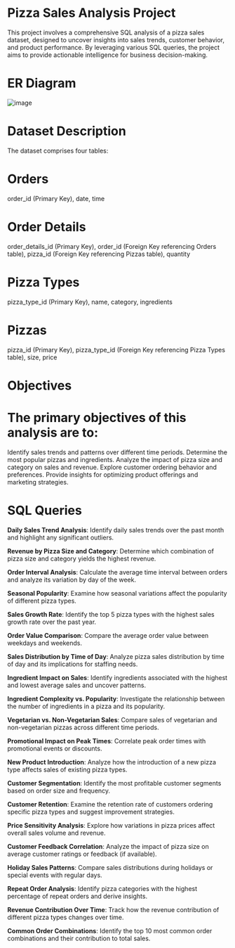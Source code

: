 # Pizza Sales Analysis Project
This project involves a comprehensive SQL analysis of a pizza sales dataset, designed to uncover insights into sales trends, customer behavior, and product performance. By leveraging various SQL queries, the project aims to provide actionable intelligence for business decision-making.

# ER Diagram
![image](https://github.com/Rasmiranjannayak96/Pizza_sales_SQL_Analysis/assets/166718223/27af6493-3709-45d7-b81d-49474f3be66b)


# Dataset Description
The dataset comprises four tables:

# Orders

order_id (Primary Key),
date,
time

# Order Details

order_details_id (Primary Key),
order_id (Foreign Key referencing Orders table),
pizza_id (Foreign Key referencing Pizzas table),
quantity

# Pizza Types

pizza_type_id (Primary Key),
name,
category,
ingredients

# Pizzas

pizza_id (Primary Key),
pizza_type_id (Foreign Key referencing Pizza Types table),
size,
price

# Objectives
# The primary objectives of this analysis are to:

Identify sales trends and patterns over different time periods.
Determine the most popular pizzas and ingredients.
Analyze the impact of pizza size and category on sales and revenue.
Explore customer ordering behavior and preferences.
Provide insights for optimizing product offerings and marketing strategies.

# SQL Queries

**Daily Sales Trend Analysis**: Identify daily sales trends over the past month and highlight any significant outliers.

**Revenue by Pizza Size and Category**: Determine which combination of pizza size and category yields the highest revenue.

**Order Interval Analysis**: Calculate the average time interval between orders and analyze its variation by day of the week.

**Seasonal Popularity**: Examine how seasonal variations affect the popularity of different pizza types.

**Sales Growth Rate**: Identify the top 5 pizza types with the highest sales growth rate over the past year.

**Order Value Comparison**: Compare the average order value between weekdays and weekends.

**Sales Distribution by Time of Day**: Analyze pizza sales distribution by time of day and its implications for staffing needs.

**Ingredient Impact on Sales**: Identify ingredients associated with the highest and lowest average sales and uncover patterns.

**Ingredient Complexity vs. Popularity**: Investigate the relationship between the number of ingredients in a pizza and its popularity.

**Vegetarian vs. Non-Vegetarian Sales**: Compare sales of vegetarian and non-vegetarian pizzas across different time periods.

**Promotional Impact on Peak Times**: Correlate peak order times with promotional events or discounts.

**New Product Introduction**: Analyze how the introduction of a new pizza type affects sales of existing pizza types.

**Customer Segmentation**: Identify the most profitable customer segments based on order size and frequency.

**Customer Retention**: Examine the retention rate of customers ordering specific pizza types and suggest improvement strategies.

**Price Sensitivity Analysis**: Explore how variations in pizza prices affect overall sales volume and revenue.

**Customer Feedback Correlation**: Analyze the impact of pizza size on average customer ratings or feedback (if available).

**Holiday Sales Patterns**: Compare sales distributions during holidays or special events with regular days.

**Repeat Order Analysis**: Identify pizza categories with the highest percentage of repeat orders and derive insights.

**Revenue Contribution Over Time**: Track how the revenue contribution of different pizza types changes over time.

**Common Order Combinations**: Identify the top 10 most common order combinations and their contribution to total sales.


